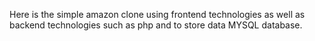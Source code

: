 Here is the simple amazon clone using frontend technologies as well as backend technologies such as php and to store data MYSQL
database.

